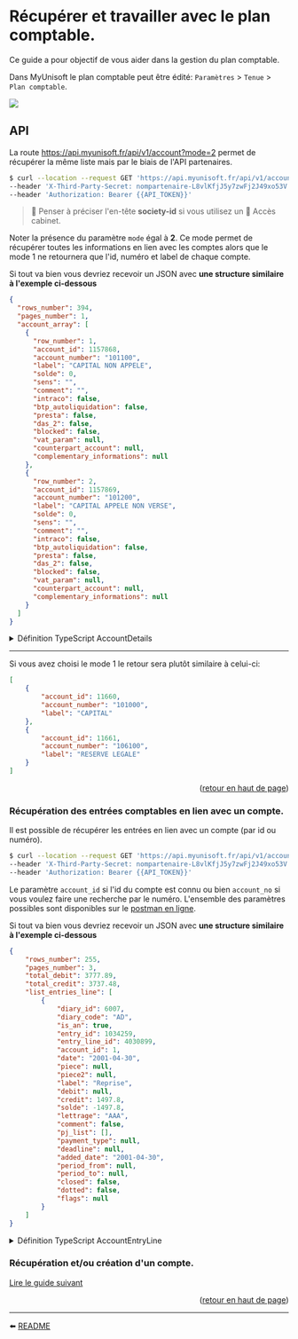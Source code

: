 <span id="readme-top"></span>

# Récupérer et travailler avec le plan comptable.
Ce guide a pour objectif de vous aider dans la gestion du plan comptable.

Dans MyUnisoft le plan comptable peut être édité: `Paramètres` > `Tenue` > `Plan comptable`.

![](./images/plan_comptable.PNG)

## API

La route https://api.myunisoft.fr/api/v1/account?mode=2 permet de récupérer la même liste mais par le biais de l'API partenaires.

```bash
$ curl --location --request GET 'https://api.myunisoft.fr/api/v1/account?mode=2' \
--header 'X-Third-Party-Secret: nompartenaire-L8vlKfjJ5y7zwFj2J49xo53V' \
--header 'Authorization: Bearer {{API_TOKEN}}'
```

> 👀 Penser à préciser l'en-tête **society-id** si vous utilisez un 🔹 Accès cabinet.

Noter la présence du paramètre `mode` égal à **2**. Ce mode permet de récupérer toutes les informations en lien avec les comptes alors que le mode 1 ne retournera que l'id, numéro et label de chaque compte.

Si tout va bien vous devriez recevoir un JSON avec **une structure similaire à l'exemple ci-dessous**
```json
{
  "rows_number": 394,
  "pages_number": 1,
  "account_array": [
    {
      "row_number": 1,
      "account_id": 1157868,
      "account_number": "101100",
      "label": "CAPITAL NON APPELE",
      "solde": 0,
      "sens": "",
      "comment": "",
      "intraco": false,
      "btp_autoliquidation": false,
      "presta": false,
      "das_2": false,
      "blocked": false,
      "vat_param": null,
      "counterpart_account": null,
      "complementary_informations": null
    },
    {
      "row_number": 2,
      "account_id": 1157869,
      "account_number": "101200",
      "label": "CAPITAL APPELE NON VERSE",
      "solde": 0,
      "sens": "",
      "comment": "",
      "intraco": false,
      "btp_autoliquidation": false,
      "presta": false,
      "das_2": false,
      "blocked": false,
      "vat_param": null,
      "counterpart_account": null,
      "complementary_informations": null
    }
  ]
}
```

<details><summary>Définition TypeScript AccountDetails</summary>

```ts
interface AccountDetails {
  solde: number;
  sens: string;
  comment: string;
  intraco: boolean;
  btp_autoliquidation: boolean;
  presta: boolean;
  exoneration: boolean;
  das_2: boolean;
  blocked: boolean;
  vat_param: VatParam; // voir le guide sur la TVA
  array_counterpart_account: CounterpartAccountLine[];
  complementary_informations: ComplementaryInformations;
  society_id: number;
  closed: boolean;
}

interface ComplementaryInformations {
  id_info_compte_tiers: number;
  person_in_charge: string;
  address_number: string;
  indice_repetition: string;
  address: string;
  address_complement: string;
  postal_code: string;
  city: string;
  siren: string;
  name: string;
  contact_lastname: string;
  contact_firstname: string;
  function: string;
  tel: string;
  email: string;
  comment: string;
  profession: string;
  firstname: string;
  lastname: string;
  type_info_compte_tiers: number;
  iban_list: Iban[];
  way_type: WayType;
  amount_type_paid: AmountTypePaid;
  ape: Ape;
  id_payment_deadline: number;
  payment_deadline: PaymentDeadline;
  payment_type_id: number;
  payment_type: PaymentType;
}

interface CounterpartAccountLine extends Account {
  num_ordre: string;
  vat_param: VatParam | null;
}

interface Iban {
  id_iban_compte_tiers: number;
  iban: string;
  bic: string;
  etablissement: string;
  rum_date_signature?: string;
}

interface PaymentType {
  payment_type_id: number;
  label: string;
  code: string;
}

interface PaymentDeadline {
  id_payment_deadline: number;
  label: string;
  number_of_days: number;
  end_month: boolean;
  day_number: number | null;
}

interface Ape {
  id: number;
  value: string;
  label: string;
  info: string;
}

interface WayType {
  way_type_id: number;
  label: string;
}

interface AmountTypePaid {
  id_amount_type_paid: number;
  label: string;
}
```
</details>

---

Si vous avez choisi le mode 1 le retour sera plutôt similaire à celui-ci:

```json
[
    {
        "account_id": 11660,
        "account_number": "101000",
        "label": "CAPITAL"
    },
    {
        "account_id": 11661,
        "account_number": "106100",
        "label": "RESERVE LEGALE"
    }
]
```

<p align="right">(<a href="#readme-top">retour en haut de page</a>)</p>

### Récupération des entrées comptables en lien avec un compte.
Il est possible de récupérer les entrées en lien avec un compte (par id ou numéro).

```bash
$ curl --location --request GET 'https://api.myunisoft.fr/api/v1/account/entries?limit=100&account_no=401NAME' \
--header 'X-Third-Party-Secret: nompartenaire-L8vlKfjJ5y7zwFj2J49xo53V' \
--header 'Authorization: Bearer {{API_TOKEN}}'
```

Le paramètre `account_id` si l'id du compte est connu ou bien `account_no` si vous voulez faire une recherche par le numéro. L'ensemble des paramètres possibles sont disponibles sur le [postman en ligne](https://docs.api.myunisoft.fr/#intro).

Si tout va bien vous devriez recevoir un JSON avec **une structure similaire à l'exemple ci-dessous**
```json
{
    "rows_number": 255,
    "pages_number": 3,
    "total_debit": 3777.89,
    "total_credit": 3737.48,
    "list_entries_line": [
        {
            "diary_id": 6007,
            "diary_code": "AD",
            "is_an": true,
            "entry_id": 1034259,
            "entry_line_id": 4030899,
            "account_id": 1,
            "date": "2001-04-30",
            "piece": null,
            "piece2": null,
            "label": "Reprise",
            "debit": null,
            "credit": 1497.8,
            "solde": -1497.8,
            "lettrage": "AAA",
            "comment": false,
            "pj_list": [],
            "payment_type": null,
            "deadline": null,
            "added_date": "2001-04-30",
            "period_from": null,
            "period_to": null,
            "closed": false,
            "dotted": false,
            "flags": null
        }
    ]
}
```

<details><summary>Définition TypeScript AccountEntryLine</summary>

```ts
interface AccountEntryLine {
  diary_id: number;
  diary_code: string;
  entry_id: number;
  entry_line_id: number;
  date: string;
  piece: null | string;
  piece2: string;
  label: string;
  debit: null | number;
  credit: null | number;
  solde: number;
  lettrage: string;
  comment: boolean;
  pj_list: CloudDocument[];
  payment_type: null | {
    id_type_reglement: number;
    nom: string;
  };
  deadline: null | string;
  added_date: string;
  closed: boolean;
  flags: any | null;
  dotted: boolean;
  is_an: boolean;
  creator: {
    id: number;
    firstname: string;
    name: string;
  }
}

interface CloudDocument {
  document_id: number;
  name: string;

  /** Token de partage du document. */
  token: string;

  /** Adresse du serveur. */
  baseUrl: string;

  /** Miniature. */
  thumbnail: string;

  /** URL du document */
  link: string;

  /** URL de téléchargement du document */
  download: string;
}

```
</details>

### Récupération et/ou création d'un compte.
[Lire le guide suivant](./account_create.md)

<p align="right">(<a href="#readme-top">retour en haut de page</a>)</p>

---

⬅️ [README](../README.md)
